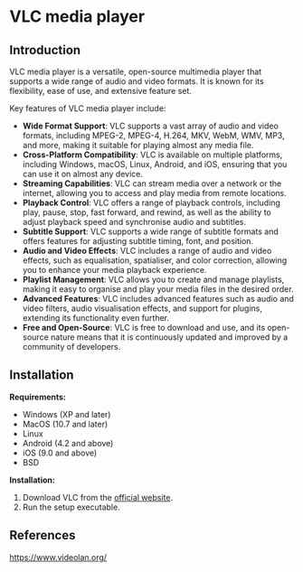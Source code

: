 # VLC media player

## Introduction <a href="#introduction" id="introduction"></a>

VLC media player is a versatile, open-source multimedia player that supports a wide range of audio and video formats. It is known for its flexibility, ease of use, and extensive feature set.

Key features of VLC media player include:

* **Wide Format Support**: VLC supports a vast array of audio and video formats, including MPEG-2, MPEG-4, H.264, MKV, WebM, WMV, MP3, and more, making it suitable for playing almost any media file.
* **Cross-Platform Compatibility**: VLC is available on multiple platforms, including Windows, macOS, Linux, Android, and iOS, ensuring that you can use it on almost any device.
* **Streaming Capabilities**: VLC can stream media over a network or the internet, allowing you to access and play media from remote locations.
* **Playback Control**: VLC offers a range of playback controls, including play, pause, stop, fast forward, and rewind, as well as the ability to adjust playback speed and synchronise audio and subtitles.
* **Subtitle Support**: VLC supports a wide range of subtitle formats and offers features for adjusting subtitle timing, font, and position.
* **Audio and Video Effects**: VLC includes a range of audio and video effects, such as equalisation, spatialiser, and color correction, allowing you to enhance your media playback experience.
* **Playlist Management**: VLC allows you to create and manage playlists, making it easy to organise and play your media files in the desired order.
* **Advanced Features**: VLC includes advanced features such as audio and video filters, audio visualisation effects, and support for plugins, extending its functionality even further.
* **Free and Open-Source**: VLC is free to download and use, and its open-source nature means that it is continuously updated and improved by a community of developers.

## Installation <a href="#installation" id="installation"></a>

**Requirements:**

* Windows (XP and later)
* MacOS (10.7 and later)
* Linux
* Android (4.2 and above)
* iOS (9.0 and above)
* BSD

**Installation:**

1. Download VLC from the [official website](https://www.videolan.org/).
2. Run the setup executable.

## References <a href="#references" id="references"></a>

https://www.videolan.org/
